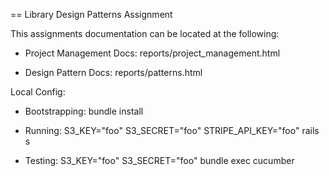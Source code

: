 == Library Design Patterns Assignment

This assignments documentation can be located at the following:

* Project Management Docs: reports/project_management.html

* Design Pattern Docs: reports/patterns.html

Local Config:

* Bootstrapping: bundle install

* Running: S3_KEY="foo" S3_SECRET="foo"  STRIPE_API_KEY="foo" rails s

* Testing: S3_KEY="foo" S3_SECRET="foo" bundle exec cucumber
